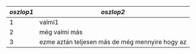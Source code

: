 *oszlop1* | *oszlop2* |
--------|---------|
1 | valmi1 |
2 | még valmi más |
3 | ezme aztán teljesen más de még mennyire hogy az |
